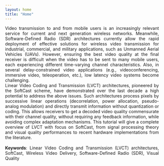 ```yaml
---
layout: home
title: "Home"
---
```

<div style="text-align: justify">  
Video transmission to and from mobile users is an increasingly relevant service for current and next generation wireless networks. Meanwhile, Software-Defined Radio (SDR) architectures currently allow the rapid deployment of effective solutions for wireless video transmission for industrial, commercial, and military applications, such as Unmanned Aerial Vehicles (UAVs). However, ensuring the best video quality at the final receiver is difficult when the video has to be sent to many mobile users, each experiencing different time-varying channel characteristics. Also, in several delay-constrained video applications (e.g., videoconferencing, immersive video, teleoperation, etc.), low latency video systems become challenging. <br>
 Linear Video Coding and Transmission (LVCT) architectures, pioneered by the SoftCast scheme, have demonstrated over the last decade a high potential to address the above issues. Such architectures process pixels by successive linear operations (decorrelation, power allocation, pseudo-analog modulation) and directly transmit information without quantization or coding. This allows receivers to get a decoded video quality commensurate with their channel quality, without requiring any feedback information, while avoiding complex adaptation mechanisms. This tutorial will give a complete overview of LVCT with focus on SoftCast, from signal processing theory and visual quality performances to recent hardware implementations from the literature.<br> 
<br> 
<strong>Keywords</strong>: Linear Video Coding and Transmission (LVCT) architectures, SoftCast, Wireless Video Delivery, Software-Defined Radio (SDR), Visual Quality

</div>
